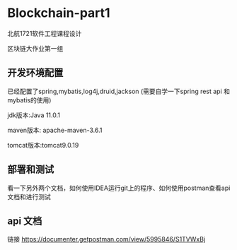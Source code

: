 # Blockchain-part1

北航1721软件工程课程设计

区块链大作业第一组

## 开发环境配置

已经配置了spring,mybatis,log4j,druid,jackson (需要自学一下spring rest api 和 mybatis的使用)

jdk版本:Java 11.0.1

maven版本: apache-maven-3.6.1

tomcat版本:tomcat9.0.19

## 部署和测试

看一下另外两个文档，如何使用IDEA运行git上的程序、如何使用postman查看api文档和进行测试

## api 文档

链接 https://documenter.getpostman.com/view/5995846/S1TVWxBj